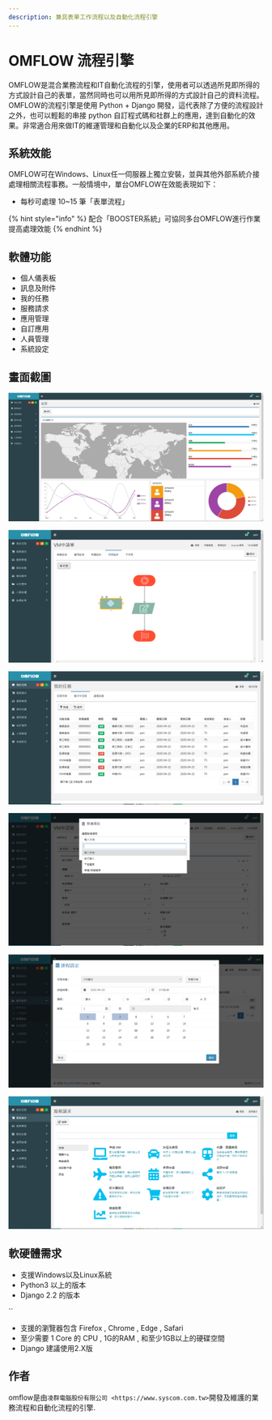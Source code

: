 ```yaml
---
description: 兼具表單工作流程以及自動化流程引擎
---
```


# OMFLOW 流程引擎

OMFLOW是混合業務流程和IT自動化流程的引擎，使用者可以透過所見即所得的方式設計自己的表單，當然同時也可以用所見即所得的方式設計自己的資料流程。\
OMFLOW的流程引擎是使用 Python + Django 開發，這代表除了方便的流程設計之外，也可以輕鬆的串接 python 自訂程式碼和社群上的應用，達到自動化的效果。非常適合用來做IT的維運管理和自動化以及企業的ERP和其他應用。

## 系統效能

OMFLOW可在Windows、Linux任一伺服器上獨立安裝，並與其他外部系統介接處理相關流程事務。一般情境中，單台OMFLOW在效能表現如下：

* 每秒可處理 10\~15 筆「表單流程」

{% hint style="info" %}
配合「BOOSTER系統」可協同多台OMFLOW進行作業提高處理效能
{% endhint %}

## 軟體功能

* 個人儀表板
* 訊息及附件
* 我的任務
* 服務請求&#x20;
* 應用管理&#x20;
* 自訂應用&#x20;
* 人員管理&#x20;
* 系統設定&#x20;

## 畫面截圖

[![](https://raw.githubusercontent.com/syscomgo/omlib/master/screenshot/dashboard.png)](https://raw.githubusercontent.com/syscomgo/omlib/master/screenshot/dashboard.png)

[![](https://raw.githubusercontent.com/syscomgo/omlib/master/screenshot/flow.png)](https://raw.githubusercontent.com/syscomgo/omlib/master/screenshot/flow.png)

[![](https://raw.githubusercontent.com/syscomgo/omlib/master/screenshot/mission.png)](https://raw.githubusercontent.com/syscomgo/omlib/master/screenshot/mission.png)

[![](https://raw.githubusercontent.com/syscomgo/omlib/master/screenshot/new-field.png)](https://raw.githubusercontent.com/syscomgo/omlib/master/screenshot/new-field.png)

[![](https://raw.githubusercontent.com/syscomgo/omlib/master/screenshot/schedule.png)](https://raw.githubusercontent.com/syscomgo/omlib/master/screenshot/schedule.png)

[![](https://raw.githubusercontent.com/syscomgo/omlib/master/screenshot/self-service.png)](https://raw.githubusercontent.com/syscomgo/omlib/master/screenshot/self-service.png)

## 軟硬體需求

* 支援Windows以及Linux系統&#x20;
* Python3 以上的版本&#x20;
* Django 2.2 的版本&#x20;

``

* 支援的瀏覽器包含 Firefox , Chrome , Edge , Safari&#x20;
* 至少需要 1 Core 的 CPU , 1G的RAM , 和至少1GB以上的硬碟空間
* Django 建議使用2.X版

## 作者

omflow是由`凌群電腦股份有限公司 <https://www.syscom.com.tw>`開發及維護的業務流程和自動化流程的引擎.\
&#x20;
